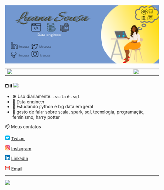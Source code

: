 ![capa github](https://github.com/lkrsousa/lkrsousa/blob/main/images/github-cover.png)  

<center>
<table>
    <tr>
        <td><img width="400px" align="left" src="https://github-readme-stats.vercel.app/api/top-langs/?username=lkrsousa&hide=html&layout=compact&theme=buefy" /></td>
        <td><img width="495px" align="left" src="https://github-readme-stats.vercel.app/api?username=lkrsousa&theme=buefy"/></td>
    </tr>   
</table>
</center>

### Eiii <img src="https://raw.githubusercontent.com/iampavangandhi/iampavangandhi/master/gifs/Hi.gif" width="30px"></h2>

- ⚙️ Uso diariamente: `.scala` e `.sql`
- 🔭 Data engineer
- 🌱 Estudando python e big data em geral
- 💬 gosto de falar sobre scala, spark, sql, tecnologia, programação, feminismo, harry potter

📫 Meus contatos   

<a href="https://twitter.com/lukrsousa"><img src="https://github.com/lkrsousa/lkrsousa/blob/main/images/twitter.png" width="16"></img></a> [Twitter](https://twitter.com/lukrsousa)   

<a href="https://www.instagram.com/lkrsousa"><img src="https://github.com/lkrsousa/lkrsousa/blob/main/images/instagram.png" width="16"></img></a> [Instagram](https://www.instagram.com/lkrsousa)  

<a href="https://https://www.linkedin.com/in/lkrsousa"><img src="https://github.com/lkrsousa/lkrsousa/blob/main/images/linkedin.png" width="16"></img></a> [LinkedIn](https://www.linkedin.com/in/lkrsousa/)  

<a href="mailto:lkrsousa@gmail.com"><img src="https://github.com/lkrsousa/lkrsousa/blob/main/images/gmail.png" width="16"></img></a> [Email](mailto:lkrsousa@gmail.com)  

---  

![](https://komarev.com/ghpvc/?username=lkrsousa&color=blue&style=flat)
